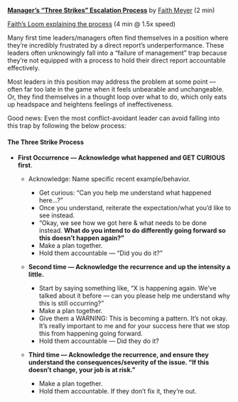 [**Manager’s “Three Strikes” Escalation Process**](https://docs.google.com/document/d/1Z-PGn0NBJVw0gJRWPakTdSFHqt0AveN8t5BzufveQNE/edit?usp=sharing) by [Faith Meyer](https://mm-coaches.notion.site/Faith-Meyer-7be84956b4de4ee2b7c30f441db90dc3) (2 min)

[Faith’s Loom explaining the process](https://www.loom.com/share/8d8a05407fcd41108ecf6634b6f64e80?sid=490885fa-a9c5-4784-ba53-f359051b1544) (4 min @ 1.5x speed)

Many first time leaders/managers often find themselves in a position where they’re incredibly frustrated by a direct report’s underperformance. These leaders often unknowingly fall into a “failure of management” trap because they’re not equipped with a process to hold their direct report accountable effectively.

Most leaders in this position may address the problem at some point — often far too late in the game when it feels unbearable and unchangeable. Or, they find themselves in a thought loop over what to do, which only eats up headspace and heightens feelings of ineffectiveness.

Good news: Even the most conflict-avoidant leader can avoid falling into this trap by following the below process:

#### **The Three Strike Process**

- **First Occurrence — Acknowledge what happened and GET CURIOUS first**.

  - Acknowledge: Name specific recent example/behavior.

    - Get curious: “Can you help me understand what happened here…?”
    - Once you understand, reiterate the expectation/what you’d like to see instead.
    - “Okay, we see how we got here & what needs to be done instead. **What do you intend to do differently going forward so this doesn’t happen again?”**
    - Make a plan together.
    - Hold them accountable — “Did you do it?”

  - **Second time — Acknowledge the recurrence and up the intensity a little.**

    - Start by saying something like, “X is happening again. We’ve talked about it before — can you please help me understand why this is still occurring?”
    - Make a plan together.
    - Give them a WARNING: This is becoming a pattern. It’s not okay. It’s really important to me and for your success here that we stop this from happening going forward.
    - Hold them accountable — Did they do it?

  - **Third time — Acknowledge the recurrence, and ensure they understand the consequences/severity of the issue. “If this doesn’t change, your job is at risk.”**
    - Make a plan together.
    - Hold them accountable. If they don’t fix it, they’re out.
